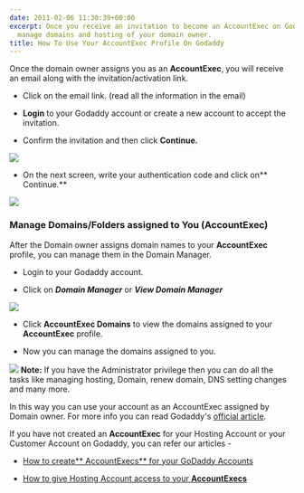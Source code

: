 ```yaml
---
date: 2011-02-06 11:30:39+00:00
excerpt: Once you receive an invitation to become an AccountExec on Godaddy, you can
  manage domains and hosting of your domain owner.
title: How To Use Your AccountExec Profile On Godaddy
---
```


Once the domain owner assigns you as an **AccountExec**, you will receive an email along with the invitation/activation link.



	
  * Click on the email link. (read all the information in the email)

	
  * **Login** to your Godaddy account or create a new account to accept the invitation.

	
  * Confirm the invitation and then click **Continue.**

[![](https://rtcamp.com/wp-content/uploads/2011/01/B2W-godaddy-5.png)](https://rtcamp.com/wp-content/uploads/2011/01/B2W-godaddy-5.png)
	
  * On the next screen, write your authentication code and click on** Continue.**

[![](https://rtcamp.com/wp-content/uploads/2011/01/b2w-accexec-2-600x207.png)](https://rtcamp.com/wp-content/uploads/2011/01/b2w-accexec-2.png)


### **Manage Domains/Folders assigned to You (AccountExec)**


After the Domain owner assigns domain names to your **AccountExec** profile, you can manage them in the Domain Manager.



	
  * Login to your Godaddy account.

	
  * Click on _**Domain Manager**_ or _**View Domain Manager**_

[![](https://rtcamp.com/wp-content/uploads/2011/01/B2W-accexec-1-600x195.png)](https://rtcamp.com/wp-content/uploads/2011/01/B2W-accexec-1.png)
	
  * Click **AccountExec Domains** to view the domains assigned to your **AccountExec** profile.

	
  * Now you can manage the domains assigned to you.

[![](https://rtcamp.com/wp-content/uploads/2011/01/bloggertowp-images-6.png)](https://rtcamp.com/wp-content/uploads/2011/01/bloggertowp-images-6.png)
**Note:** If you have the Administrator privilege then you can do all the tasks like managing hosting, Domain, renew domain, DNS setting changes and many more.

In this way you can use your account as an AccountExec assigned by Domain owner. For more info you can read Godaddy's [official article](http://help.godaddy.com/article/3138).

If you have not created an **AccountExec** for your Hosting Account or your Customer Account on Godaddy, you can refer our articles -



	
  * [How to create** AccountExecs** for your GoDaddy Accounts](http://bloggertowp.org/accountexec-giving-access-to-godaddy-account-without-sharing-password/)

	
  * [How to give Hosting Account access to your **AccountExecs**](http://bloggertowp.org/give-hosting-access-to-accountexec-in-godaddy/)


